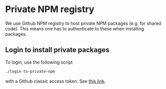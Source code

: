 # Private NPM registry

We use Github NPM registry to host private NPM packages (e.g. for shared code).
This means one has to authenticate to these when installing packages.

## Login to install private packages

To login, use the following script

```sh
./login-to-private-npm
```

with a Github classic access token. See
[this link](https://docs.github.com/en/packages/working-with-a-github-packages-registry/working-with-the-npm-registry#authenticating-with-a-personal-access-token).
